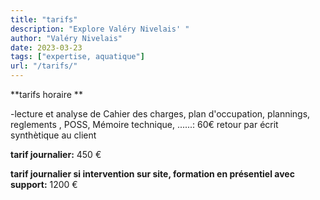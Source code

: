 ```yaml
---
title: "tarifs"
description: "Explore Valéry Nivelais' "
author: "Valéry Nivelais"
date: 2023-03-23
tags: ["expertise, aquatique"]
url: "/tarifs/"
---
```


**tarifs horaire **

-lecture et analyse de Cahier des charges,  plan d'occupation, plannings, reglements , POSS, Mémoire technique, ......: 60€ 
retour par écrit synthètique au client 


**tarif journalier:** 450 €

**tarif journalier si intervention sur site, formation en présentiel avec support:** 1200 € 


